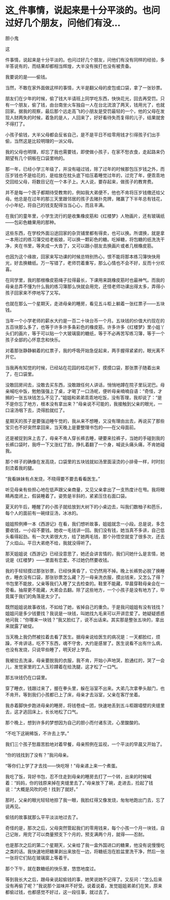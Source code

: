 # 这_件事情，说起来是十分平淡的。也问过好几个朋友，问他们有没...

胆小鬼

这

件事情，说起来是十分平淡的。也问过好几个朋友，问他们有没有同样的经验，多半答说有的，而结果却都相当辉煌，大半没有挨打也没有被责备。

我要说的是——偷钱。

当然，不敢在家外面做这样的事情，大半是翻父母的皮包或口袋，拿了一张钞票。

朋友们在少年的时候，偷了钱大半请班上同学吃东西，快快花光，回去再受罚。只有一个朋友，偷了钱，由台南坐火车独自一人在台北流浪了两天，钱用光了，也就回家。据我的观察，最后那个远走高飞的小朋友是受罚最轻的一个，他的父母在发现人财两失的时候，着急的是人，人回来了，好好看待失而复得的儿子，结果就舍不得打了。

小孩子偷钱，大半父母都会反省自己，是不是平日不给零用钱才引得孩子们出手偷，当然这是比较明理的一派父母。

我的父母也明理，却忘了我也需要钱，即使做小孩子，在家不愁衣食，走起路来仍期望有几个铜板在口袋里响的。

那一年，已经小学三年级了，并没有碰过钱，除了过年的时候那包压岁钱之外，而压岁钱也不是给花的，是给放在枕头底下给压着睡觉过年的，过完了年，便乖乖地交回给父母，将数目记在一个本子上。大人说，要存起来，做孩子的教育费。

并不是每一个孩子都期待受教育的，例如我大弟便不，他也不肯将压岁钱缴还给父母。他总是在过年的那三天里跟邻居的孩子去赌扑克牌，赌赢了下半年总有钱花，小小年纪，将自己的钱支配得当当心心，而且丰满。

在我们的童年里，小学生流行的是收集橡皮筋和《红楼梦》人物画片，还有玻璃纸——包彩色糖果用的那种。

这些东西，在学校外面沿途回家的杂货铺里都有得卖，也可以换。所谓换，就是拿一本用过的练习簿交给老板娘，可以换一颗彩色的糖。吃掉糖，将包糖的纸洗洗干净，夹在书里，等夹成一大沓了，又可以跟小朋友去换画片或者几根橡皮筋。

也因为这个缘故，回家来写功课的时候总特别热心，恨不能将那本练习簿快快用光，好去换糖纸。万一写错了，老师罚着重写，那么心情也不会不好，反而十分欢喜。

在同学里，我的那根橡皮筋绳子拉得最长，下课用来跳橡皮筋时也最神气。而我的母亲总弄不懂为什么我的练习簿那么快就会用完，还怪老师功课出得太多，弄得小孩子回家来不停地写了又写。

也就在那么一个星期天，走进母亲的睡房，看见五斗柜上躺着一张红票子——五块钱。

当年一个小学老师的薪水大约是一百二十块台币一个月。五块钱的价值大约现在的五百块那么多了，也等于许多许多条彩色的橡皮筋，许多许多《红楼梦》里小姐丫头们的画片，等于可以贴一个大玻璃窗的糖纸，等于不必再苦写练习簿，等于一个孩子全部的心怀意念和快乐。

对着那张静静躺着的红票子，我的呼吸开始急促起来，两手握得紧紧的，眼光离不开它。

当我再有知觉的时候，已经站在花园的桂花树下，摸摸口袋，那张票子随着出来了，在口袋里。

没敢回房间去，没敢去买东西，没敢跟任何人讲话，悄悄地蹲在院子里玩泥巴。母亲喊吃中饭，勉勉强强上了桌，才喝了一口汤呢，便听母亲喃喃自语：“奇怪，才搁的一张五块钱怎么不见了。”姐姐和弟弟乖乖地吃饭，没有答理，我却说了：“是不是你忘了地方，根本没有拿出来？”母亲说不可能的，我接触到父亲的眼光，一口滚汤咽下去，烫得脸就红了。

星期天的孩子是要强迫睡午觉的，我从来不想睡，又没有理由出去，再说买了那些宝贝也不好突然拿回来，当天晚上是要整理书包的——在父母面前。

还是被捉到床上去了，母亲不肯人穿长裤去睡，硬要来拉裤子，当她的手碰到我的长裤口袋时，我呼一下又涨红了脸，挣扎着翻了一个身，喊说头痛头痛，不肯她碰我。

那个样子的确像在发高烧，口袋里的五块钱就如汤里面滚烫的小排骨一样，时时刻刻烫着我的腿。

“我看妹妹有点发烧，不晓得要不要去看看医生。”

听见母亲有些担心地在低声跟父亲商量，又见父亲拿出了一支热度计在甩。我将眼睛再度闭上，假装睡着了。姿势是半斜的，紧紧压住右面口袋。

夏天的午后，睡醒了的小孩子就给放到大树下的小桌边去，叫我们数柚子和芭乐，每个人的面前有一碗绿豆汤，冰冰的。

姐姐照例捧一本《西游记》在看，我们想听故事，姐姐就念一小段。总是说，多念要收钱，一小段不要钱。她收一毛钱讲一回。我们没有钱，她当真不多讲，自己低头看得起劲。有一次大弟很大方，给了她两毛钱，那个孙悟空就变了很多次，还去了火焰山。平日大弟绝不给，我就没得听了。

那天姐姐说《西游记》已经没意思了，她还会讲言情的，我们问她什么是言情，她说是《红楼梦》——里面有恋爱。不过她仍然要收钱。

我的手轻轻摸过那张钞票，已经快黄昏了，它仍然用不掉。晚上长裤势必脱了换睡衣，睡衣没有口袋，那张钞票怎么藏？万一母亲洗衣服，摸出钱来，又怎么了得？书包里不能放，父亲等我们入睡了又去检查的。鞋里不能藏，早晨穿鞋母亲会在一旁看。抽屉更不能藏，大弟会去翻。除了这些地方，一个小孩子是没有地方了，毕竟属于我们的角落是太少了。

既然姐姐说故事收钱，不如给了她，省掉自己的重负。于是我问姐姐有没有钱找？姐姐问是多少钱要找？我说是一块钱，叫她找九毛来可以开讲恋爱了。她疑疑惑惑地问我：“你哪来一块钱？”我又脸红了，说不出话来。其实那是整张五块的，拿出来就露了破绽。

当天晚上我仍然被拉着去看了医生。据母亲说给医生的病况是：一天都脸红，烦躁，不肯讲话，吃不下东西，魂不守舍，大约是感冒了。医生说看不出有什么病，也没有发烧，只说早些睡了，明天好上学去。

我被拉去洗澡，母亲要脱我的衣服，我不肯，开始小声地哭，脸通红的，哭了一会儿，发觉家里的工人玉珍蹲着在给洗腿，这才松了一口气。

那五块钱仍在口袋里。

穿了睡衣，钱跟过来了，握在拳头里，躲在浴室不出来。大弟几次拿拳头敲门，也不肯开。等到我们小孩都已上了床，母亲才去浴室，父亲在客厅坐着。

我赤着脚快步跑进母亲的睡房，将钱卷成一团，快速地丢到五斗柜跟墙壁的夹缝里去，这才逃回床上，长长地松了口气。

那个晚上，想到许多的梦想因为自己的胆小而付诸东流，心里酸酸的。

“不吃下这碗稀饭，不许去上学。”

我们三个孩子愁眉苦脸地对着早餐，母亲照例在监视，一个平淡的早晨又开始了。

“你的钱找到了没有？”我问母亲。

“等你们上学了才去找——快吃呀！”母亲递上来一个煮蛋。

我吃了饭，背好书包，忍不住走到母亲的睡房去打了一个转，出来的时候喊着：“妈妈，你的钱原来掉在夹缝里去了。”母亲放下了碗，走进去，捡起了钱说：“大概是风吹的吧！找到了就好。”

那时，父亲的眼光轻轻地掠了我一眼，我脸红得又像发烧，匆匆地跑出门去，忘了说再见。

偷钱的故事就那么平平淡淡地过去了。

奇怪的是，那次之后，父母突然管起我们的零用钱来，每个小孩一个月一块钱，自己记账，用完了可以商量预支下个月的，预支满两个月，就得——忍耐。

也是那次之后的第二个星期天，父亲给了我一盒外国进口的糖果，他没有说慢慢吃之类的话。我快速地把糖果剥出来放在一边，将糖纸泡在脸盆里洗干净，然后一张一张将它们贴在玻璃窗上等着干。

那个下午，就在数糖纸的快乐里，悠悠地度过。

等到我长大之后，跟母亲说起偷钱的事，她笑说她不记得了。又反问：“怎么后来没有再偷了呢？”我说那个滋味并不好受。说着说着，发觉姐姐弟弟们在笑，原来都偷过钱，也都感觉不好过，这一段往事，就过去了。